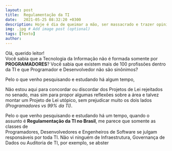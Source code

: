 ```yaml
---
layout: post
title:  Regulamentação da TI
date:   2021-05-25 08:32:20 +0300
description: Hoje é dia de queimar a mão, ser massacrado e trazer opiniões diferentes! # Add post description (optional)
img: .jpg # Add image post (optional)
tags: [Texto]
author:
---
```

<p>Olá, querido leitor!<br>
Você sabia que a Tecnologia da Informação não é formada somente por <b>PROGRAMADORES</b>? Você sabia que existem mais de 100 profissões dentro da TI e que Programador e Desenvolvedor não são sinônimos?</p>

<p>Pelo o que venho pesquisando e estudando há algum tempo,

<p>Não estou aqui para concordar ou discordar dos Projetos de Lei rejeitados no senado, mas sim para propor algumas reflexões sobre a área e talvez montar um Projeto de Lei utópico, sem prejudicar muito os dois lados <i>(Programadores vs 99% da TI)</i>.

Pelo o que venho pesquisando e estudando há um tempo, quando o assunto é <b>Regulamentação da TI no Brasil</b>, me parece que somente as classes de <br>Programadores, Desenvolvedores e Engenheiros de Software</b> se julgam responsáveis por toda TI. Não vi ninguém de Infraestrutura, Governança de Dados ou Auditoria de TI, por exemplo, se abster  